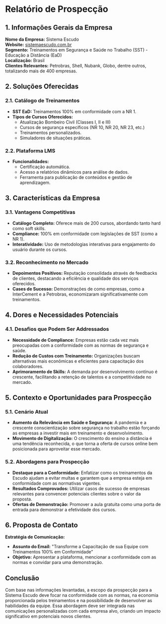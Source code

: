 # Relatório de Prospecção

## 1. Informações Gerais da Empresa
**Nome da Empresa:** Sistema Escudo  
**Website:** [sistemaescudo.com.br](http://www.sistemaescudo.com.br)  
**Segmento:** Treinamentos em Segurança e Saúde no Trabalho (SST) - Educação a Distância (EaD)  
**Localização:** Brasil  
**Clientes Relevantes:** Petrobras, Shell, Nubank, Globo, dentre outros, totalizando mais de 400 empresas.

## 2. Soluções Oferecidas
### 2.1. Catálogo de Treinamentos
- **SST EaD:** Treinamentos 100% em conformidade com a NR 1.
- **Tipos de Cursos Oferecidos:** 
    - Atualização Bombeiro Civil (Classes I, II e III)
    - Cursos de segurança específicos (NR 10, NR 20, NR 23, etc.)
    - Treinamentos personalizados.
    - Simuladores de situações práticas.

### 2.2. Plataforma LMS
- **Funcionalidades:**
    - Certificação automática.
    - Acesso a relatórios dinâmicos para análise de dados.
    - Ferramenta para publicação de conteúdos e gestão de aprendizagem.
  
## 3. Características da Empresa
### 3.1. Vantagens Competitivas
- **Catálogo Completo:** Oferece mais de 200 cursos, abordando tanto hard como soft skills.
- **Compliance:** 100% em conformidade com legislações de SST (como a NR 1).
- **Interatividade:** Uso de metodologias interativas para engajamento do usuário durante os cursos.
  
### 3.2. Reconhecimento no Mercado
- **Depoimentos Positivos:** Reputação consolidada através de feedbacks de clientes, destacando a eficiência e qualidade dos serviços oferecidos.
- **Cases de Sucesso:** Demonstrações de como empresas, como a InterCement e a Petrobras, economizaram significativamente com treinamentos.

## 4. Dores e Necessidades Potenciais
### 4.1. Desafios que Podem Ser Addressados
- **Necessidade de Compliance:** Empresas estão cada vez mais preocupadas com a conformidade com as normas de segurança e saúde.
- **Redução de Custos com Treinamento:** Organizações buscam alternativas mais econômicas e eficientes para capacitação dos colaboradores.
- **Aprimoramento de Skills:** A demanda por desenvolvimento contínuo é crescente, facilitando a retenção de talentos e a competitividade no mercado.
  
## 5. Contexto e Oportunidades para Prospecção
### 5.1. Cenário Atual
- **Aumento da Relevância em Saúde e Segurança:** A pandemia e a crescente conscientização sobre segurança no trabalho estão forçando as empresas a investir mais em treinamento e desenvolvimento.
- **Movimento de Digitalização:** O crescimento do ensino a distância é uma tendência reconhecida, o que torna a oferta de cursos online bem posicionada para aproveitar esse mercado.

### 5.2. Abordagens para Prospecção
- **Destaque para a Conformidade:** Enfatizar como os treinamentos da Escudo ajudam a evitar multas e garantem que a empresa esteja em conformidade com as normativas vigentes.
- **Resultados Comprovados:** Utilizar casos de sucesso de empresas relevantes para convencer potenciais clientes sobre o valor da proposta.
- **Ofertas de Demonstração:** Promover a aula gratuita como uma porta de entrada para demonstrar a efetividade dos cursos.

## 6. Proposta de Contato
**Estratégia de Comunicação:**  
- **Assunto do Email:** "Transforme a Capacitação de sua Equipe com Treinamentos 100% em Conformidade"
- **Objetivo:** Apresentar a plataforma, mencionar a conformidade com as normas e convidar para uma demonstração.

## Conclusão
Com base nas informações levantadas, a escopo da prospecção para a Sistema Escudo deve focar na conformidade com as normas, na economia proporcionada pelos treinamentos e na possibilidade de desenvolver as habilidades da equipe. Essa abordagem deve ser integrada nas comunicações personalizadas com cada empresa alvo, criando um impacto significativo em potenciais novos clientes.